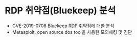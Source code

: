 # RDP 취약점(Bluekeep) 분석
- CVE-2019-0708 Bluekeep RDP 취약점에 대한 분석
- Metasploit, open source dos tool을 사용한 모의해킹 및 진단
